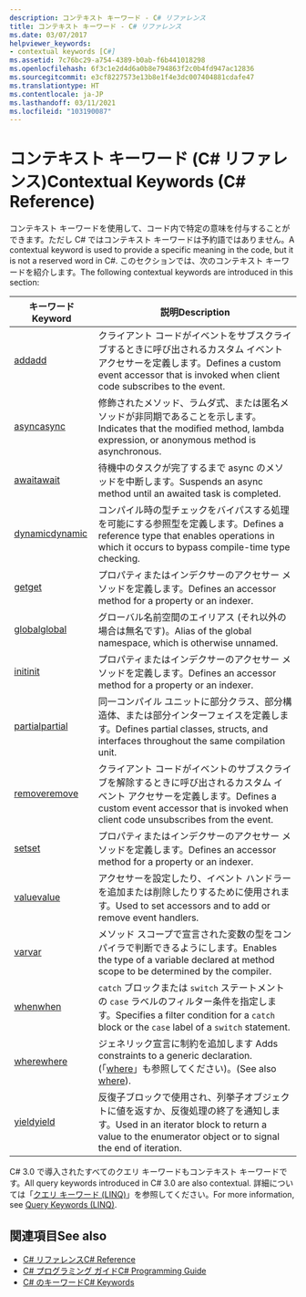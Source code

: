 ```yaml
---
description: コンテキスト キーワード - C# リファレンス
title: コンテキスト キーワード - C# リファレンス
ms.date: 03/07/2017
helpviewer_keywords:
- contextual keywords [C#]
ms.assetid: 7c76bc29-a754-4389-b0ab-f6b441018298
ms.openlocfilehash: 6f3c1e2d4d6a0b8e794863f2c0b4fd947ac12836
ms.sourcegitcommit: e3cf8227573e13b8e1f4e3dc007404881cdafe47
ms.translationtype: HT
ms.contentlocale: ja-JP
ms.lasthandoff: 03/11/2021
ms.locfileid: "103190087"
---
```

# <a name="contextual-keywords-c-reference"></a><span data-ttu-id="284a6-103">コンテキスト キーワード (C# リファレンス)</span><span class="sxs-lookup"><span data-stu-id="284a6-103">Contextual Keywords (C# Reference)</span></span>

<span data-ttu-id="284a6-104">コンテキスト キーワードを使用して、コード内で特定の意味を付与することができます。ただし C# ではコンテキスト キーワードは予約語ではありません。</span><span class="sxs-lookup"><span data-stu-id="284a6-104">A contextual keyword is used to provide a specific meaning in the code, but it is not a reserved word in C#.</span></span> <span data-ttu-id="284a6-105">このセクションでは、次のコンテキスト キーワードを紹介します。</span><span class="sxs-lookup"><span data-stu-id="284a6-105">The following contextual keywords are introduced in this section:</span></span>  
  
|<span data-ttu-id="284a6-106">キーワード</span><span class="sxs-lookup"><span data-stu-id="284a6-106">Keyword</span></span>|<span data-ttu-id="284a6-107">説明</span><span class="sxs-lookup"><span data-stu-id="284a6-107">Description</span></span>|  
|-------------|-----------------|  
|[<span data-ttu-id="284a6-108">add</span><span class="sxs-lookup"><span data-stu-id="284a6-108">add</span></span>](./add.md)|<span data-ttu-id="284a6-109">クライアント コードがイベントをサブスクライブするときに呼び出されるカスタム イベント アクセサーを定義します。</span><span class="sxs-lookup"><span data-stu-id="284a6-109">Defines a custom event accessor that is invoked when client code subscribes to the event.</span></span>|  
|[<span data-ttu-id="284a6-110">async</span><span class="sxs-lookup"><span data-stu-id="284a6-110">async</span></span>](./async.md)|<span data-ttu-id="284a6-111">修飾されたメソッド、ラムダ式、または匿名メソッドが非同期であることを示します。</span><span class="sxs-lookup"><span data-stu-id="284a6-111">Indicates that the modified method, lambda expression, or anonymous method is asynchronous.</span></span>|  
|[<span data-ttu-id="284a6-112">await</span><span class="sxs-lookup"><span data-stu-id="284a6-112">await</span></span>](../operators/await.md)|<span data-ttu-id="284a6-113">待機中のタスクが完了するまで async のメソッドを中断します。</span><span class="sxs-lookup"><span data-stu-id="284a6-113">Suspends an async method until an awaited task is completed.</span></span>|  
|[<span data-ttu-id="284a6-114">dynamic</span><span class="sxs-lookup"><span data-stu-id="284a6-114">dynamic</span></span>](../builtin-types/reference-types.md)|<span data-ttu-id="284a6-115">コンパイル時の型チェックをバイパスする処理を可能にする参照型を定義します。</span><span class="sxs-lookup"><span data-stu-id="284a6-115">Defines a reference type that enables operations in which it occurs to bypass compile-time type checking.</span></span>|  
|[<span data-ttu-id="284a6-116">get</span><span class="sxs-lookup"><span data-stu-id="284a6-116">get</span></span>](./get.md)|<span data-ttu-id="284a6-117">プロパティまたはインデクサーのアクセサー メソッドを定義します。</span><span class="sxs-lookup"><span data-stu-id="284a6-117">Defines an accessor method for a property or an indexer.</span></span>|  
|[<span data-ttu-id="284a6-118">global</span><span class="sxs-lookup"><span data-stu-id="284a6-118">global</span></span>](../operators/namespace-alias-qualifier.md)|<span data-ttu-id="284a6-119">グローバル名前空間のエイリアス (それ以外の場合は無名です)。</span><span class="sxs-lookup"><span data-stu-id="284a6-119">Alias of the global namespace, which is otherwise unnamed.</span></span>|  
|[<span data-ttu-id="284a6-120">init</span><span class="sxs-lookup"><span data-stu-id="284a6-120">init</span></span>](./init.md)|<span data-ttu-id="284a6-121">プロパティまたはインデクサーのアクセサー メソッドを定義します。</span><span class="sxs-lookup"><span data-stu-id="284a6-121">Defines an accessor method for a property or an indexer.</span></span>|  
|[<span data-ttu-id="284a6-122">partial</span><span class="sxs-lookup"><span data-stu-id="284a6-122">partial</span></span>](./partial-type.md)|<span data-ttu-id="284a6-123">同一コンパイル ユニットに部分クラス、部分構造体、または部分インターフェイスを定義します。</span><span class="sxs-lookup"><span data-stu-id="284a6-123">Defines partial classes, structs, and interfaces throughout the same compilation unit.</span></span>|  
|[<span data-ttu-id="284a6-124">remove</span><span class="sxs-lookup"><span data-stu-id="284a6-124">remove</span></span>](./remove.md)|<span data-ttu-id="284a6-125">クライアント コードがイベントのサブスクライブを解除するときに呼び出されるカスタム イベント アクセサーを定義します。</span><span class="sxs-lookup"><span data-stu-id="284a6-125">Defines a custom event accessor that is invoked when client code unsubscribes from the event.</span></span>|  
|[<span data-ttu-id="284a6-126">set</span><span class="sxs-lookup"><span data-stu-id="284a6-126">set</span></span>](./set.md)|<span data-ttu-id="284a6-127">プロパティまたはインデクサーのアクセサー メソッドを定義します。</span><span class="sxs-lookup"><span data-stu-id="284a6-127">Defines an accessor method for a property or an indexer.</span></span>|  
|[<span data-ttu-id="284a6-128">value</span><span class="sxs-lookup"><span data-stu-id="284a6-128">value</span></span>](./value.md)|<span data-ttu-id="284a6-129">アクセサーを設定したり、イベント ハンドラーを追加または削除したりするために使用されます。</span><span class="sxs-lookup"><span data-stu-id="284a6-129">Used to set accessors and to add or remove event handlers.</span></span>|  
|[<span data-ttu-id="284a6-130">var</span><span class="sxs-lookup"><span data-stu-id="284a6-130">var</span></span>](./var.md)|<span data-ttu-id="284a6-131">メソッド スコープで宣言された変数の型をコンパイラで判断できるようにします。</span><span class="sxs-lookup"><span data-stu-id="284a6-131">Enables the type of a variable declared at method scope to be determined by the compiler.</span></span>|  
|[<span data-ttu-id="284a6-132">when</span><span class="sxs-lookup"><span data-stu-id="284a6-132">when</span></span>](when.md)|<span data-ttu-id="284a6-133">`catch` ブロックまたは `switch` ステートメントの `case` ラベルのフィルター条件を指定します。</span><span class="sxs-lookup"><span data-stu-id="284a6-133">Specifies a filter condition for a `catch` block or the `case` label of a `switch` statement.</span></span>|
|[<span data-ttu-id="284a6-134">where</span><span class="sxs-lookup"><span data-stu-id="284a6-134">where</span></span>](./where-generic-type-constraint.md)|<span data-ttu-id="284a6-135">ジェネリック宣言に制約を追加します </span><span class="sxs-lookup"><span data-stu-id="284a6-135">Adds constraints to a generic declaration.</span></span> <span data-ttu-id="284a6-136">(「[where](./where-clause.md)」も参照してください)。</span><span class="sxs-lookup"><span data-stu-id="284a6-136">(See also [where](./where-clause.md)).</span></span>|  
|[<span data-ttu-id="284a6-137">yield</span><span class="sxs-lookup"><span data-stu-id="284a6-137">yield</span></span>](./yield.md)|<span data-ttu-id="284a6-138">反復子ブロックで使用され、列挙子オブジェクトに値を返すか、反復処理の終了を通知します。</span><span class="sxs-lookup"><span data-stu-id="284a6-138">Used in an iterator block to return a value to the enumerator object or to signal the end of iteration.</span></span>|  
  
 <span data-ttu-id="284a6-139">C# 3.0 で導入されたすべてのクエリ キーワードもコンテキスト キーワードです。</span><span class="sxs-lookup"><span data-stu-id="284a6-139">All query keywords introduced in C# 3.0 are also contextual.</span></span> <span data-ttu-id="284a6-140">詳細については「[クエリ キーワード (LINQ)](./query-keywords.md)」を参照してください。</span><span class="sxs-lookup"><span data-stu-id="284a6-140">For more information, see [Query Keywords (LINQ)](./query-keywords.md).</span></span>  
  
## <a name="see-also"></a><span data-ttu-id="284a6-141">関連項目</span><span class="sxs-lookup"><span data-stu-id="284a6-141">See also</span></span>

- [<span data-ttu-id="284a6-142">C# リファレンス</span><span class="sxs-lookup"><span data-stu-id="284a6-142">C# Reference</span></span>](../index.md)
- [<span data-ttu-id="284a6-143">C# プログラミング ガイド</span><span class="sxs-lookup"><span data-stu-id="284a6-143">C# Programming Guide</span></span>](../../programming-guide/index.md)
- [<span data-ttu-id="284a6-144">C# のキーワード</span><span class="sxs-lookup"><span data-stu-id="284a6-144">C# Keywords</span></span>](./index.md)

